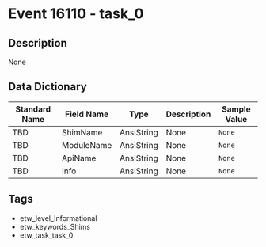 # Event 16110 - task_0

## Description
None

## Data Dictionary
|Standard Name|Field Name|Type|Description|Sample Value|
|---|---|---|---|---|
|TBD|ShimName|AnsiString|None|`None`|
|TBD|ModuleName|AnsiString|None|`None`|
|TBD|ApiName|AnsiString|None|`None`|
|TBD|Info|AnsiString|None|`None`|

## Tags
* etw_level_Informational
* etw_keywords_Shims
* etw_task_task_0